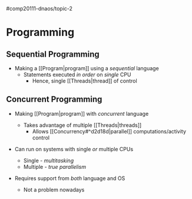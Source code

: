 #comp20111-dnaos/topic-2
# Programming

## Sequential Programming

- Making a [[Program|program]] using a *sequential* language
	- Statements executed *in order* on *single* CPU
		- Hence, single [[Threads|thread]] of control

## Concurrent Programming

- Making [[Program|program]] with *concurrent* language
	- Takes advantage of multiple [[Threads|threads]] 
		- Allows [[Concurrency#^d2d18d|parallel]]  computations/activity control

- Can run on systems with single *or* multiple CPUs
	- Single - *multitasking*
	- Multiple - *true parallelism*

- Requires support from *both* language and OS
	- Not a problem nowadays